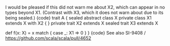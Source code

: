 I would be pleased if this did not warn me about X2, which can appear in no types beyond X1.  (Contrast with X3, which it does not warn about due to its being sealed.)
{code}
trait A {
  sealed abstract class X
  private class X1 extends X with X2 { }
  private trait X2 extends X
  sealed trait X3 extends X

  def f(x: X) = x match {
    case _: X1 => 0
  }
}
{code}
See also SI-9408 / https://github.com/scala/scala/pull/4652
